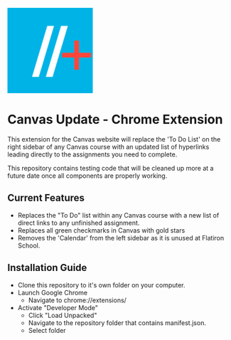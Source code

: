 ![Canvas Update](https://github.com/ObieMunoz/canvas-update-chrome-extension/blob/main/images/android-chrome-192x192.png?raw=true)
# Canvas Update - Chrome Extension
This extension for the Canvas website will replace the 'To Do List' on the right sidebar of any Canvas course with an updated list of hyperlinks leading directly to the assignments you need to complete.

This repository contains testing code that will be cleaned up more at a future date once all components are properly working.

## Current Features
- Replaces the "To Do" list within any Canvas course with a new list of direct links to any unfinished assignment.
- Replaces all green checkmarks in Canvas with gold stars
- Removes the 'Calendar' from the left sidebar as it is unused at Flatiron School.

## Installation Guide
- Clone this repository to it's own folder on your computer.
- Launch Google Chrome 
  - Navigate to chrome://extensions/
- Activate "Developer Mode"
  - Click "Load Unpacked"
  - Navigate to the repository folder that contains manifest.json.
  - Select folder
